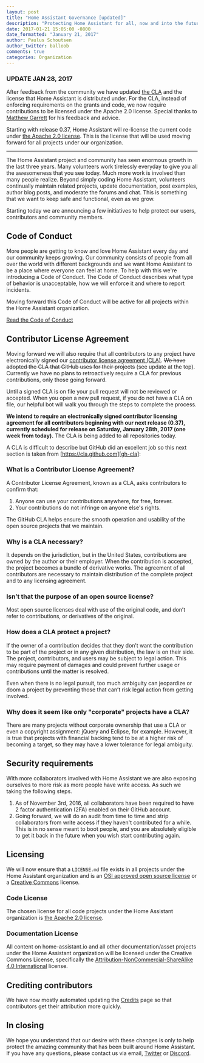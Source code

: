 ```yaml
---
layout: post
title: "Home Assistant Governance [updated]"
description: "Protecting Home Assistant for all, now and into the future"
date: 2017-01-21 15:05:00 -0800
date_formatted: "January 21, 2017"
author: Paulus Schoutsen
author_twitter: balloob
comments: true
categories: Organization
---
```


### UPDATE JAN 28, 2017

After feedback from the community we have updated [the CLA][cla] and the license that Home Assistant is distributed under. For the CLA, instead of enforcing requirements on the grants and code, we now require contributions to be licensed under the Apache 2.0 license. Special thanks to [Matthew Garrett][mjg59] for his feedback and advice.

Starting with release 0.37, Home Assistant will re-license the current code under [the Apache 2.0 license][license]. This is the license that will be used moving forward for all projects under our organization.

---

The Home Assistant project and community has seen enormous growth in the last three years. Many volunteers work tirelessly everyday to give you all the awesomeness that you see today. Much more work is involved than many people realize. Beyond simply coding Home Assistant, volunteers continually maintain related projects, update documentation, post examples, author blog posts, and moderate the forums and chat. This is something that we want to keep safe and functional, even as we grow.

Starting today we are announcing a few initiatives to help protect our users, contributors and community members.

<!--more-->
## Code of Conduct

More people are getting to know and love Home Assistant every day and our community keeps growing. Our community consists of people from all over the world with different backgrounds and we want Home Assistant to be a place where everyone can feel at home. To help with this we're introducing a Code of Conduct. The Code of Conduct describes what type of behavior is unacceptable, how we will enforce it and where to report incidents.

Moving forward this Code of Conduct will be active for all projects within the Home Assistant organization.

[Read the Code of Conduct][coc]

[coc]: /developers/code_of_conduct/

## Contributor License Agreement

Moving forward we will also require that all contributors to any project have electronically signed our [contributor license agreement (CLA)][cla]. ~~We have adopted the CLA that GitHub uses for their projects~~ (see update at the top). Currently we have no plans to retroactively require a CLA for previous contributions, only those going forward.

Until a signed CLA is on file your pull request will not be reviewed or accepted. When you open a new pull request, if you do not have a CLA on file, our helpful bot will walk you through the steps to complete the process.

**We intend to require an electronically signed contributor licensing agreement for all contributors beginning with our next release (0.37), currently scheduled for release on Saturday, January 28th, 2017 (one week from today).** The CLA is being added to all repositories today.

A CLA is difficult to describe but GitHub did an excellent job so this next section is taken from [https://cla.github.com][gh-cla]:

### What is a Contributor License Agreement?

A Contributor License Agreement, known as a CLA, asks contributors to confirm that:

1. Anyone can use your contributions anywhere, for free, forever.
2. Your contributions do not infringe on anyone else's rights.

The GitHub CLA helps ensure the smooth operation and usability of the open source projects that we maintain.

### Why is a CLA necessary?

It depends on the jurisdiction, but in the United States, contributions are owned by the author or their employer. When the contribution is accepted, the project becomes a bundle of derivative works. The agreement of all contributors are necessary to maintain distribution of the complete project and to any licensing agreement.

### Isn’t that the purpose of an open source license?

Most open source licenses deal with use of the original code, and don’t refer to contributions, or derivatives of the original.

### How does a CLA protect a project?

If the owner of a contribution decides that they don’t want the contribution to be part of the project or in any given distribution, the law is on their side. The project, contributors, and users may be subject to legal action. This may require payment of damages and could prevent further usage or contributions until the matter is resolved.

Even when there is no legal pursuit, too much ambiguity can jeopardize or doom a project by preventing those that can’t risk legal action from getting involved.

### Why does it seem like only "corporate" projects have a CLA?

There are many projects without corporate ownership that use a CLA or even a copyright assignment: jQuery and Eclipse, for example. However, it is true that projects with financial backing tend to be at a higher risk of becoming a target, so they may have a lower tolerance for legal ambiguity.

## Security requirements

With more collaborators involved with Home Assistant we are also exposing ourselves to more risk as more people have write access. As such we taking the following steps.

 1. As of November 3rd, 2016, all collaborators have been required to have 2 factor authentication (2FA) enabled on their GitHub account.
 2. Going forward, we will do an audit from time to time and strip collaborators from write access if they haven't contributed for a while. This is in no sense meant to boot people, and you are absolutely eligible to get it back in the future when you wish start contributing again.

## Licensing

We will now ensure that a `LICENSE.md` file exists in all projects under the Home Assistant organization and is an [OSI approved open source license](https://opensource.org/licenses) or a [Creative Commons](https://creativecommons.org) license.

### Code License

The chosen license for all code projects under the Home Assistant organization is [the Apache 2.0 license][license].

### Documentation License

All content on home-assistant.io and all other documentation/asset projects under the Home Assistant organization will be licensed under the Creative Commons License, specifically the [Attribution-NonCommercial-ShareAlike 4.0 International](https://creativecommons.org/licenses/by-nc-sa/4.0/) license.

## Crediting contributors

We have now mostly automated updating the [Credits](/developers/credits/) page so that contributors get their attribution more quickly.

## In closing

We hope you understand that our desire with these changes is only to help protect the amazing community that has been built around Home Assistant. If you have any questions, please contact us via email, [Twitter][twitter] or [Discord][discord].

[cla]: /developers/cla/
[mjg59]: https://twitter.com/mjg59
[gh-cla]: https://cla.github.com/
[license]: /developers/license/
[twitter]: https://twitter.com/home_assistant
[discord]: https://discord.gg/c5DvZ4e
